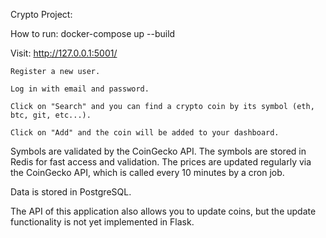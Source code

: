 Crypto Project:

How to run: docker-compose up --build

Visit: http://127.0.0.1:5001/

    Register a new user.

    Log in with email and password.

    Click on "Search" and you can find a crypto coin by its symbol (eth, btc, git, etc...).

    Click on "Add" and the coin will be added to your dashboard.

Symbols are validated by the CoinGecko API. The symbols are stored in Redis for fast access and validation. The prices are updated regularly via the CoinGecko API, which is called every 10 minutes by a cron job.

Data is stored in PostgreSQL.

The API of this application also allows you to update coins, but the update functionality is not yet implemented in Flask.
